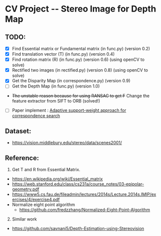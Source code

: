 # CV Project -- Stereo Image for Depth Map
## TODO:
- [X] Find Essential matrix or Fundamental matrix (in func.py) (version 0.2)
- [X] Find translation vector (T) (in func.py) (version 0.4)
- [X] Find rotation matrix (R) (in func.py) (version 0.6) (using openCV to solve)
- [X] Rectified two images (in rectified.py) (version 0.8) (using openCV to solve)
- [X] Get the Disparity Map (in correspondence.py) (version 0.9)
- [ ] Get the Depth Map (in func.py) (version 1.0)
- ~~The unstable reason because for using RANSAC to get F~~ Change the feature extractor from SIFT to ORB (solved!)
- [ ] Paper implement : [Adaptive support-weight approach for correspondence search](https://ieeexplore.ieee.org/document/1597121 "Paper1")

## Dataset:
 - https://vision.middlebury.edu/stereo/data/scenes2001/

## Reference:
1. Get T and R from Essential Matrix. 
 - https://en.wikipedia.org/wiki/Essential_matrix
 - https://web.stanford.edu/class/cs231a/course_notes/03-epipolar-geometry.pdf
 - https://www5.cs.fau.de/fileadmin/lectures/2014s/Lecture.2014s.IMIP/exercises/4/exercise4.pdf
 - Normalize eight point algorithm
     - https://github.com/fredzzhang/Normalized-Eight-Point-Algorithm
 
2. Similar work
 - https://github.com/savnani5/Depth-Estimation-using-Stereovision
 
